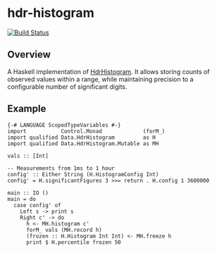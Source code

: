 # hdr-histogram

[![Build Status](https://travis-ci.org/joshbohde/hdr-histogram.svg?branch=default)](https://travis-ci.org/joshbohde/hdr-histogram)

## Overview

A Haskell implementation of [HdrHistogram](http://www.hdrhistogram.org/). It allows storing counts of observed values within a range,
while maintaining precision to a configurable number of significant digits.


## Example

    {-# LANGUAGE ScopedTypeVariables #-}
    import           Control.Monad             (forM_)
    import qualified Data.HdrHistogram         as H
    import qualified Data.HdrHistogram.Mutable as MH

    vals :: [Int]

    -- Measurements from 1ms to 1 hour
    config' :: Either String (H.HistogramConfig Int)
    config' = H.significantFigures 3 >>= return . H.config 1 3600000

    main :: IO ()
    main = do
      case config' of
        Left s -> print s
        Right c' -> do
          h <- MH.histogram c'
          forM_ vals (MH.record h)
          (frozen :: H.Histogram Int Int) <- MH.freeze h
          print $ H.percentile frozen 50
